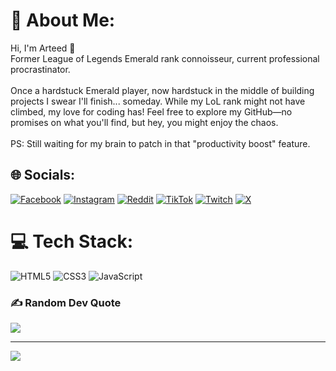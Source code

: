 # 💫 About Me:
Hi, I'm Arteed 👋<br>Former League of Legends Emerald rank connoisseur, current professional procrastinator.<br><br>Once a hardstuck Emerald player, now hardstuck in the middle of building projects I swear I'll finish... someday. While my LoL rank might not have climbed, my love for coding has! Feel free to explore my GitHub—no promises on what you'll find, but hey, you might enjoy the chaos.<br><br>PS: Still waiting for my brain to patch in that "productivity boost" feature.


## 🌐 Socials:
[![Facebook](https://img.shields.io/badge/Facebook-%231877F2.svg?logo=Facebook&logoColor=white)](https://facebook.com/Arteeed) [![Instagram](https://img.shields.io/badge/Instagram-%23E4405F.svg?logo=Instagram&logoColor=white)](https://instagram.com/arteed_) [![Reddit](https://img.shields.io/badge/Reddit-%23FF4500.svg?logo=Reddit&logoColor=white)](https://reddit.com/user/Arteeed) [![TikTok](https://img.shields.io/badge/TikTok-%23000000.svg?logo=TikTok&logoColor=white)](https://tiktok.com/@arteed_) [![Twitch](https://img.shields.io/badge/Twitch-%239146FF.svg?logo=Twitch&logoColor=white)](https://twitch.tv/arteed_) [![X](https://img.shields.io/badge/X-black.svg?logo=X&logoColor=white)](https://x.com/arteed_) 

# 💻 Tech Stack:
![HTML5](https://img.shields.io/badge/html5-%23E34F26.svg?style=for-the-badge&logo=html5&logoColor=white) ![CSS3](https://img.shields.io/badge/css3-%231572B6.svg?style=for-the-badge&logo=css3&logoColor=white) ![JavaScript](https://img.shields.io/badge/javascript-%23323330.svg?style=for-the-badge&logo=javascript&logoColor=%23F7DF1E)


### ✍️ Random Dev Quote
![](https://quotes-github-readme.vercel.app/api?type=horizontal&theme=dark)

---
[![](https://visitcount.itsvg.in/api?id=Arteeed&icon=0&color=0)](https://visitcount.itsvg.in)

<!-- Proudly created with GPRM ( https://gprm.itsvg.in ) -->
